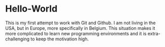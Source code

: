 # Hello-World
This is my first attempt to work with Git and Github. I am not living in the USA, but in Europe, more specifically in Belgium. This situation makes it more complicated to learn new programming environments and it is extra-challenging to keep the motivation high.

